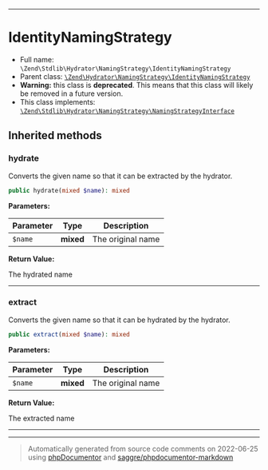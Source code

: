 ***

# IdentityNamingStrategy





* Full name: `\Zend\Stdlib\Hydrator\NamingStrategy\IdentityNamingStrategy`
* Parent class: [`\Zend\Hydrator\NamingStrategy\IdentityNamingStrategy`](../../../Hydrator/NamingStrategy/IdentityNamingStrategy.md)
* **Warning:** this class is **deprecated**. This means that this class will likely be removed in a future version.
* This class implements:
[`\Zend\Stdlib\Hydrator\NamingStrategy\NamingStrategyInterface`](./NamingStrategyInterface.md)






## Inherited methods


### hydrate

Converts the given name so that it can be extracted by the hydrator.

```php
public hydrate(mixed $name): mixed
```








**Parameters:**

| Parameter | Type | Description |
|-----------|------|-------------|
| `$name` | **mixed** | The original name |


**Return Value:**

The hydrated name



***

### extract

Converts the given name so that it can be hydrated by the hydrator.

```php
public extract(mixed $name): mixed
```








**Parameters:**

| Parameter | Type | Description |
|-----------|------|-------------|
| `$name` | **mixed** | The original name |


**Return Value:**

The extracted name



***


***
> Automatically generated from source code comments on 2022-06-25 using [phpDocumentor](http://www.phpdoc.org/) and [saggre/phpdocumentor-markdown](https://github.com/Saggre/phpDocumentor-markdown)
